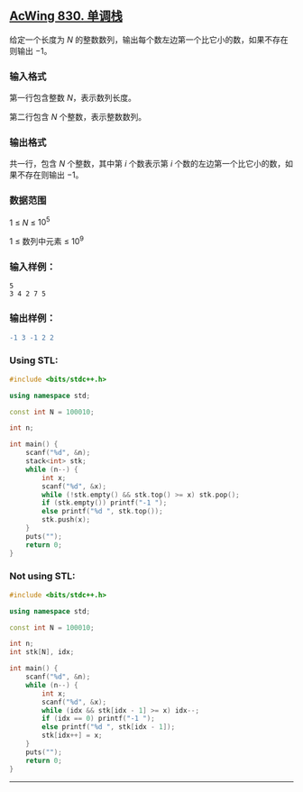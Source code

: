 ## [AcWing 830. 单调栈](https://www.acwing.com/problem/content/832/)

给定一个长度为 $N$ 的整数数列，输出每个数左边第一个比它小的数，如果不存在则输出 −1。

### **输入格式**

第一行包含整数 $N$，表示数列长度。

第二行包含 $N$ 个整数，表示整数数列。

### **输出格式**

共一行，包含 $N$ 个整数，其中第 $i$ 个数表示第 $i$ 个数的左边第一个比它小的数，如果不存在则输出 −1。

### **数据范围**

$1$ ≤ $N$ ≤ $10^5$

1 ≤ 数列中元素 ≤ $10^9$

### **输入样例：**

```
5
3 4 2 7 5
```

### **输出样例：**

```diff
-1 3 -1 2 2
```

### Using STL:

```cpp
#include <bits/stdc++.h>

using namespace std;

const int N = 100010;

int n;

int main() {
    scanf("%d", &n);
    stack<int> stk;
    while (n--) {
        int x;
        scanf("%d", &x);
        while (!stk.empty() && stk.top() >= x) stk.pop();
        if (stk.empty()) printf("-1 ");
        else printf("%d ", stk.top());
        stk.push(x);
    }
    puts("");
    return 0;
}
```

### Not using STL:

```cpp
#include <bits/stdc++.h>

using namespace std;

const int N = 100010;

int n;
int stk[N], idx;

int main() {
    scanf("%d", &n);
    while (n--) {
        int x;
        scanf("%d", &x);
        while (idx && stk[idx - 1] >= x) idx--;
        if (idx == 0) printf("-1 ");
        else printf("%d ", stk[idx - 1]);
        stk[idx++] = x;
    }
    puts("");
    return 0;
}
```

---